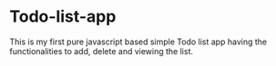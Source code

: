 # Todo-list-app
This is my first pure javascript based simple Todo list app having the functionalities to add, delete and viewing the list.
